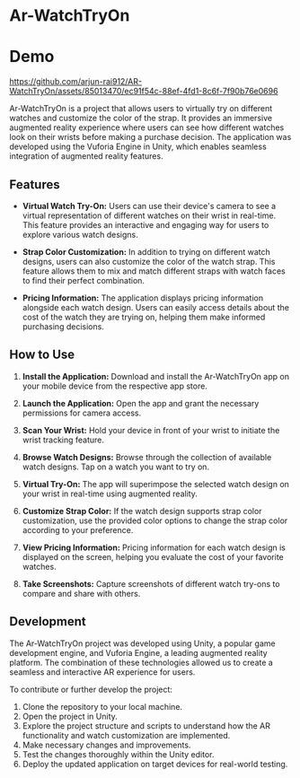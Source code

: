 # Ar-WatchTryOn

# Demo






https://github.com/arjun-rai912/AR-WatchTryOn/assets/85013470/ec91f54c-88ef-4fd1-8c6f-7f90b76e0696








Ar-WatchTryOn is a project that allows users to virtually try on different watches and customize the color of the strap. It provides an immersive augmented reality experience where users can see how different watches look on their wrists before making a purchase decision. The application was developed using the Vuforia Engine in Unity, which enables seamless integration of augmented reality features.

## Features

- **Virtual Watch Try-On:** Users can use their device's camera to see a virtual representation of different watches on their wrist in real-time. This feature provides an interactive and engaging way for users to explore various watch designs.

- **Strap Color Customization:** In addition to trying on different watch designs, users can also customize the color of the watch strap. This feature allows them to mix and match different straps with watch faces to find their perfect combination.

- **Pricing Information:** The application displays pricing information alongside each watch design. Users can easily access details about the cost of the watch they are trying on, helping them make informed purchasing decisions.

## How to Use

1. **Install the Application:** Download and install the Ar-WatchTryOn app on your mobile device from the respective app store.

2. **Launch the Application:** Open the app and grant the necessary permissions for camera access.

3. **Scan Your Wrist:** Hold your device in front of your wrist to initiate the wrist tracking feature.

4. **Browse Watch Designs:** Browse through the collection of available watch designs. Tap on a watch you want to try on.

5. **Virtual Try-On:** The app will superimpose the selected watch design on your wrist in real-time using augmented reality.

6. **Customize Strap Color:** If the watch design supports strap color customization, use the provided color options to change the strap color according to your preference.

7. **View Pricing Information:** Pricing information for each watch design is displayed on the screen, helping you evaluate the cost of your favorite watches.

8. **Take Screenshots:** Capture screenshots of different watch try-ons to compare and share with others.

## Development

The Ar-WatchTryOn project was developed using Unity, a popular game development engine, and Vuforia Engine, a leading augmented reality platform. The combination of these technologies allowed us to create a seamless and interactive AR experience for users.

To contribute or further develop the project:

1. Clone the repository to your local machine.
2. Open the project in Unity.
3. Explore the project structure and scripts to understand how the AR functionality and watch customization are implemented.
4. Make necessary changes and improvements.
5. Test the changes thoroughly within the Unity editor.
6. Deploy the updated application on target devices for real-world testing.


